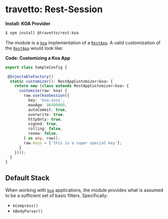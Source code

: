 travetto: Rest-Session
===

**Install: KOA Provider**
```bash
$ npm install @travetto/rest-koa
```

The module is a [`koa`](https://koajs.com/) implementation of a [`RestApp`](https://github.com/travetto/travetto/tree/master/module/rest). A valid customization of the [`RestApp`](./src/app.ts) would look like:

**Code: Customizing a Koa App**
```typescript
export class SampleConfig {

 @InjectableFactory()
  static customizer(): RestAppCustomizer<koa> {
    return new (class extends RestAppCustomizer<koa> {
      customize(raw: koa) {
        raw.use(koaSession({
          key: 'koa:sess',
          maxAge: 86400000,
          autoCommit: true,
          overwrite: true,
          httpOnly: true,
          signed: true,
          rolling: false,
          renew: false,
        } as any, raw));
        raw.keys = ['this is a super special key'];
      }
    })();
  }
}
```

## Default Stack
When working with [`koa`](https://koajs.com/) applications, the module provides what is assumed to be a sufficient set of basic filters. Specifically:
* `kCompress()`
* `kBodyParser()`